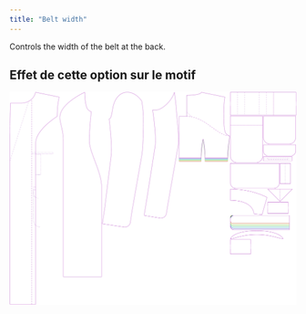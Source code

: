 ```yaml
---
title: "Belt width"
---
```


Controls the width of the belt at the back.

## Effet de cette option sur le motif

![This image shows the effect of this option by superimposing several variants that have a different value for this option](carlita_beltwidth_sample.svg "Effect of this option on the pattern")
